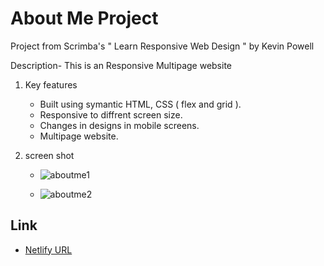 # About Me Project

Project from Scrimba's " Learn Responsive Web Design " by Kevin Powell

Description- This is an Responsive Multipage website 

1. Key features
   - Built using symantic HTML, CSS ( flex and grid ).
   - Responsive to diffrent screen size.
   - Changes in designs in mobile screens.
   - Multipage website.

2. screen shot

   - ![aboutme1](https://github.com/harshnaikAI/About-me-project/assets/124079700/e23f652b-b436-47fe-90c4-da1dff0479f9)
     
   - ![aboutme2](https://github.com/harshnaikAI/About-me-project/assets/124079700/c12d0a86-e49e-4b39-a5bd-693630702b2e)

## Link 

   - [Netlify URL](https://kevin-powell-about-me-harsh.netlify.app/)
